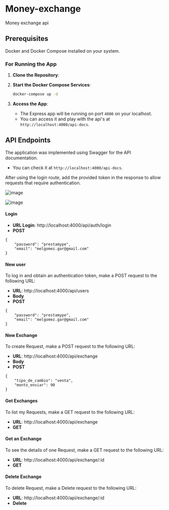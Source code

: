 # Money-exchange
Money exchange api 

## Prerequisites

Docker and Docker Compose installed on your system.

###  For Running the App

1. **Clone the Repository**:

2. **Start the Docker Compose Services**:

    ```bash
   docker-compose up -d
   ```

3. **Access the App**:
    - The Express app will be running on port `4000` on your localhost. 
    - You can access it and play with the api's at `http://localhost:4000/api-docs`.


## API Endpoints

The application was implemented using Swagger for the API documentation. 
- You can check it at `http://localhost:4000/api-docs`.

After using the login route, add the provided token in the response to allow requests that require authentication.

![image](https://github.com/Louhdy/money-exchange/assets/62039139/5c9b9169-3a55-40ca-ae53-b5357b251b89)

![image](https://github.com/Louhdy/money-exchange/assets/62039139/4b8381f6-6824-4869-aef7-ac464fc166f5)


#### Login

- **URL Login**: http://localhost:4000/api/auth/login
- **POST**
```
{
    "password": "prestamype",
    "email": "melgomez.gar@gmail.com"
}
```

#### New user

To log in and obtain an authentication token, make a POST request to the following URL:

- **URL**: http://localhost:4000/api/users
- **Body**
- **POST**
```
{
    "password": "prestamype",
    "email": "melgomez.gar@gmail.com"
}
```

#### New Exchange

To create Request, make a POST request to the following URL:

- **URL**: http://localhost:4000/api/exchange
- **Body**
- **POST**
```
{
    "tipo_de_cambio": "venta",
    "monto_enviar": 90
}
```
#### Get Exchanges

To list my Requests, make a GET request to the following URL:

- **URL**: http://localhost:4000/api/exchange
- **GET**

#### Get an Exchange

To see the details of one Request, make a GET request to the following URL:

- **URL**: http://localhost:4000/api/exchange/:id
- **GET**

#### Delete Exchange

To delete Request, make a Delete request to the following URL:

- **URL**: http://localhost:4000/api/exchange/:id
- **Delete**
